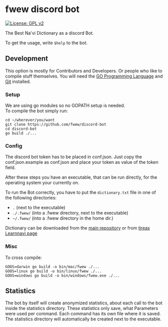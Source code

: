 # fwew discord bot
[![License: GPL v2](https://img.shields.io/badge/License-GPL%20v2-blue.svg)](https://www.gnu.org/licenses/old-licenses/gpl-2.0.en.html)

The Best Na'vi Dictionary as a discord Bot.

To get the usage, write `$help` to the bot.

## Development
This option is mostly for Contributors and Developers. Or people who like to compile stuff themselves.
You will need the [GO Programming Language](https://golang.org/) and [Git](https://git-scm.com/) installed. 

### Setup
We are using go modules so no GOPATH setup is needed.  
To compile the bot simply run:
```shell script
cd ~/wherever/you/want
git clone https://github.com/fwew/discord-bot
cd discord-bot
go build ./...
```

### Config
The discord bot token has to be placed in conf.json.
Just copy the conf.json.example as conf.json and place your token as value of the token field.

After these steps you have an executable, that can be run directly, for the operating system your currently on.

To run the Bot correctly, you have to put the `dictionary.txt` file in one of the following directories:
- `.` (next to the executable)
- `./.fwew/` (into a .fwew directory, next to the executable)
- `~/.fwew/` (into a .fwew directory in the home dir.)

Dictionary can be downloaded from the [main repository](https://github.com/fwew/fwew-lib/tree/master/.fwew/dictionary.txt) or from [tireas Learnnavi page](https://tirea.learnnavi.org/dictionarydata/dictionary.txt)

### Misc
To cross compile:
```shell script
GOOS=darwin go build -o bin/mac/fwew ./...
GOOS=linux go build -o bin/linux/fwew ./...
GOOS=windows go build -o bin/windows/fwew.exe ./...
```

## Statistics
The bot by itself will create anonymized statistics, about each call to the bot inside the statistics directory.
These statistics only save, what Parameters were used per command. Each command has its own file where it is saved.
The statistics directory will automatically be created next to the executable.
